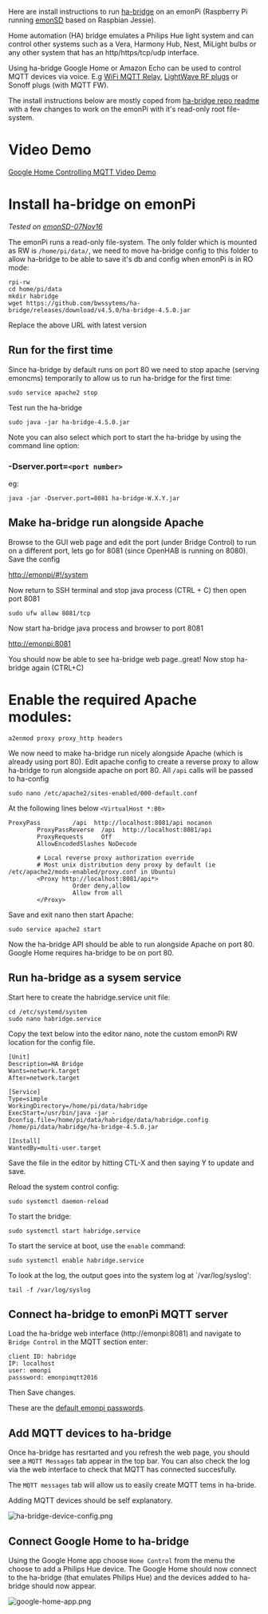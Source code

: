 Here are install instructions to run [ha-bridge](https://github.com/bwssytems/ha-bridge) on an emonPi (Raspberry Pi running [emonSD](https://github.com/openenergymonitor/emonpi/wiki/emonSD-pre-built-SD-card-Download-&-Change-Log) based on Raspbian Jessie).

Home automation (HA) bridge emulates a Philips Hue light system and can control other systems such as a Vera, Harmony Hub, Nest, MiLight bulbs or any other system that has an http/https/tcp/udp interface.

Using ha-bridge Google Home or Amazon Echo can be used to control MQTT devices via voice. E.g [WiFi MQTT Relay](https://guide.openenergymonitor.org/integrations/mqtt-relay/), [LightWave RF plugs](https://guide.openenergymonitor.org/integrations/lightwaverf) or Sonoff plugs (with MQTT FW).

The install instructions below are mostly coped from [ha-bridge repo readme](https://github.com/bwssytems/ha-bridge) with a few changes to work on the emonPi with it's read-only root file-system.

# Video Demo

[Google Home Controlling MQTT Video Demo](https://www.youtube.com/watch?v=r_v4GXVp0OI)

# Install ha-bridge on emonPi

*Tested on [emonSD-07Nov16](https://github.com/openenergymonitor/emonpi/wiki/emonSD-pre-built-SD-card-Download-&-Change-Log#emonsd-07nov16)*

The emonPi runs a read-only file-system. The only folder which is mounted as RW is `/home/pi/data/`, we need to move ha-bridge config to this folder to allow ha-bridge to be able to save it's db and config when emonPi is in RO mode:

```
rpi-rw
cd home/pi/data
mkdir habridge
wget https://github.com/bwssytems/ha-bridge/releases/download/v4.5.0/ha-bridge-4.5.0.jar
```

Replace the above URL with latest version

## Run for the first time

Since ha-bridge by default runs on port 80 we need to stop apache (serving emoncms) temporarily to allow us to run ha-bridge for the first time:

`sudo service apache2 stop`

Test run the ha-bridge

`sudo java -jar ha-bridge-4.5.0.jar`

Note you can also select which port to start the ha-bridge by using the command line option:
### -Dserver.port=`<port number>`
eg:
```
java -jar -Dserver.port=8081 ha-bridge-W.X.Y.jar
```

## Make ha-bridge run alongside Apache

Browse to the GUI web page and edit the port (under Bridge Control) to run on a different port, lets go for 8081 (since OpenHAB is running on 8080). Save the config

[http://emonpi/#!/system](http://emonpi/#!/system)

Now return to SSH terminal and stop java process (CTRL + C) then open port 8081

`sudo ufw allow 8081/tcp`

Now start ha-bridge java process and browser to port 8081

[http://emonpi:8081](http://emonpi:8081)

You should now be able to see ha-bridge web page..great! Now stop ha-bridge again (CTRL+C)





# Enable the required Apache modules:

`a2enmod proxy proxy_http headers`

We now need to make ha-bridge run nicely alongside Apache (which is already using port 80). Edit apache config to create a reverse proxy to allow ha-bridge to run alongside apache on port 80. All `/api` calls will be passed to ha-config

`sudo nano /etc/apache2/sites-enabled/000-default.conf`

At the following lines below `<VirtualHost *:80>`

```
ProxyPass         /api  http://localhost:8081/api nocanon
        ProxyPassReverse  /api  http://localhost:8081/api
        ProxyRequests     Off
        AllowEncodedSlashes NoDecode

        # Local reverse proxy authorization override
        # Most unix distribution deny proxy by default (ie /etc/apache2/mods-enabled/proxy.conf in Ubuntu)
        <Proxy http://localhost:8081/api*>
                  Order deny,allow
                  Allow from all
        </Proxy>
```

Save and exit nano then start Apache:

`sudo service apache2 start`

Now the ha-bridge API should be able to run alongside Apache on port 80. Google Home requires ha-bridge to be on port 80.


## Run ha-bridge as a sysem service

Start here to create the habridge.service unit file:
```
cd /etc/systemd/system
sudo nano habridge.service
```
Copy the text below into the editor nano, note the custom emonPi RW location for the config file.

```
[Unit]
Description=HA Bridge
Wants=network.target
After=network.target

[Service]
Type=simple
WorkingDirectory=/home/pi/data/habridge
ExecStart=/usr/bin/java -jar -Dconfig.file=/home/pi/data/habridge/data/habridge.config /home/pi/data/habridge/ha-bridge-4.5.0.jar

[Install]
WantedBy=multi-user.target
```
Save the file in the editor by hitting CTL-X and then saying Y to update and save.

Reload the system control config:
```
sudo systemctl daemon-reload
```
To start the bridge:
```
sudo systemctl start habridge.service
```
To start the service at boot, use the `enable` command:
```
sudo systemctl enable habridge.service
```
To look at the log, the output goes into the system log at `/var/log/syslog':
```
tail -f /var/log/syslog
```

## Connect ha-bridge to emonPi MQTT server

Load the ha-bridge web interface (http://emonpi:8081) and navigate to `Bridge Control` in the MQTT section enter:

```
client ID: habridge
IP: localhost
user: emonpi
passsword: emonpimqtt2016
```

Then Save changes.

These are the [default emonpi passwords](https://guide.openenergymonitor.org/technical/credentials/).


## Add MQTT devices to ha-bridge

Once ha-bridge has resrtarted and you refresh the web page, you should see a `MQTT Messages` tab appear in the top bar. You can also check the log via the web interface to check that MQTT has connected succesfully.

The `MQTT messages` tab will allow us to easily create MQTT tems in ha-bride.

Adding MQTT devices should be self explanatory.

![ha-bridge-device-config.png](ha-bridge-device-config.png)

## Connect Google Home to ha-bridge

Using the Google Home app choose `Home Control` from the menu the choose to add a Philips Hue device. The Google Home should now connect to the ha-bridge (that emulates Philips Hue) and the devices added to ha-bridge should now appear.

![google-home-app.png](google-home-app.png)








